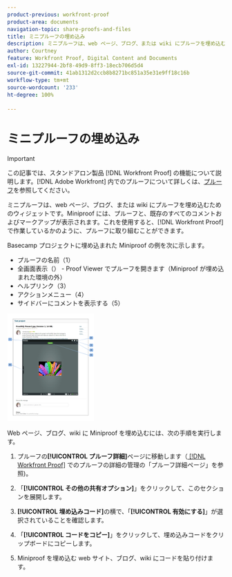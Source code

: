 ```yaml
---
product-previous: workfront-proof
product-area: documents
navigation-topic: share-proofs-and-files
title: ミニプルーフの埋め込み
description: ミニプルーフは、web ページ、ブログ、または wiki にプルーフを埋め込むためのウィジェットです。Miniproof には、プルーフと、既存のすべてのコメントおよびマークアップが表示されます。これを使用すると、 [!DNL Workfront Proof] で作業しているかのように、プルーフに取り組むことができます。
author: Courtney
feature: Workfront Proof, Digital Content and Documents
exl-id: 13227944-2bf8-49d9-8ff3-18ecb706d5d4
source-git-commit: 41ab1312d2ccb8b8271bc851a35e31e9ff18c16b
workflow-type: tm+mt
source-wordcount: '233'
ht-degree: 100%

---
```


# ミニプルーフの埋め込み

>[!IMPORTANT]
>
>この記事では、スタンドアロン製品 [!DNL Workfront Proof] の機能について説明します。[!DNL Adobe Workfront] 内でのプルーフについて詳しくは、[プルーフ](../../../review-and-approve-work/proofing/proofing.md)を参照してください。

ミニプルーフは、web ページ、ブログ、または wiki にプルーフを埋め込むためのウィジェットです。Miniproof には、プルーフと、既存のすべてのコメントおよびマークアップが表示されます。これを使用すると、[!DNL Workfront Proof] で作業しているかのように、プルーフに取り組むことができます。

Basecamp プロジェクトに埋め込まれた Miniproof の例を次に示します。

* プルーフの名前（1）
* 全画面表示（） - Proof Viewer でプルーフを開きます（Miniproof が埋め込まれた環境の外）
* ヘルプリンク（3）
* アクションメニュー（4）
* サイドバーにコメントを表示する（5）

![Basecamp_miniproof.png](assets/basecamp-miniproof-201x250.png)

Web ページ、ブログ、wiki に Miniproof を埋め込むには、次の手順を実行します。

1. プルーフの&#x200B;**[!UICONTROL プルーフ詳細]**&#x200B;ページに移動します（[ [!DNL Workfront Proof]](../../../workfront-proof/wp-work-proofsfiles/manage-your-work/manage-proof-details.md) でのプルーフの詳細の管理の「プルーフ詳細ページ」を参照)。

1. 「**[!UICONTROL その他の共有オプション]**」をクリックして、このセクションを展開します。
1. **[!UICONTROL 埋め込みコード]**&#x200B;の横で、「**[!UICONTROL 有効にする]**」が選択されていることを確認します。

1. 「**[!UICONTROL コードをコピー]**」をクリックして、埋め込みコードをクリップボードにコピーします。
1. Miniproof を埋め込む web サイト、ブログ、wiki にコードを貼り付けます。

